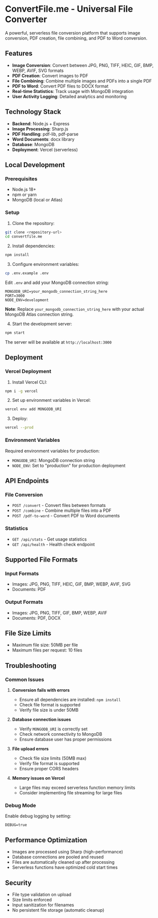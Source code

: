 # ConvertFile.me - Universal File Converter

A powerful, serverless file conversion platform that supports image conversion, PDF creation, file combining, and PDF to Word conversion.

## Features

- **Image Conversion**: Convert between JPG, PNG, TIFF, HEIC, GIF, BMP, WEBP, AVIF, SVG formats
- **PDF Creation**: Convert images to PDF
- **File Combining**: Combine multiple images and PDFs into a single PDF
- **PDF to Word**: Convert PDF files to DOCX format
- **Real-time Statistics**: Track usage with MongoDB integration
- **User Activity Logging**: Detailed analytics and monitoring

## Technology Stack

- **Backend**: Node.js + Express
- **Image Processing**: Sharp.js
- **PDF Handling**: pdf-lib, pdf-parse
- **Word Documents**: docx library
- **Database**: MongoDB
- **Deployment**: Vercel (serverless)

## Local Development

### Prerequisites

- Node.js 18+
- npm or yarn
- MongoDB (local or Atlas)

### Setup

1. Clone the repository:
```bash
git clone <repository-url>
cd convertfile.me
```

2. Install dependencies:
```bash
npm install
```

3. Configure environment variables:
```bash
cp .env.example .env
```

Edit `.env` and add your MongoDB connection string:
```env
MONGODB_URI=your_mongodb_connection_string_here
PORT=3000
NODE_ENV=development
```

**Note**: Replace `your_mongodb_connection_string_here` with your actual MongoDB Atlas connection string.

4. Start the development server:
```bash
npm start
```

The server will be available at `http://localhost:3000`

## Deployment

### Vercel Deployment

1. Install Vercel CLI:
```bash
npm i -g vercel
```

2. Set up environment variables in Vercel:
```bash
vercel env add MONGODB_URI
```

3. Deploy:
```bash
vercel --prod
```

### Environment Variables

Required environment variables for production:

- `MONGODB_URI`: MongoDB connection string
- `NODE_ENV`: Set to "production" for production deployment

## API Endpoints

### File Conversion
- `POST /convert` - Convert files between formats
- `POST /combine` - Combine multiple files into a PDF
- `POST /pdf-to-word` - Convert PDF to Word documents

### Statistics
- `GET /api/stats` - Get usage statistics
- `GET /api/health` - Health check endpoint

## Supported File Formats

### Input Formats
- Images: JPG, PNG, TIFF, HEIC, GIF, BMP, WEBP, AVIF, SVG
- Documents: PDF

### Output Formats
- Images: JPG, PNG, TIFF, GIF, BMP, WEBP, AVIF
- Documents: PDF, DOCX

## File Size Limits

- Maximum file size: 50MB per file
- Maximum files per request: 10 files

## Troubleshooting

### Common Issues

1. **Conversion fails with errors**
   - Ensure all dependencies are installed: `npm install`
   - Check file format is supported
   - Verify file size is under 50MB

2. **Database connection issues**
   - Verify `MONGODB_URI` is correctly set
   - Check network connectivity to MongoDB
   - Ensure database user has proper permissions

3. **File upload errors**
   - Check file size limits (50MB max)
   - Verify file format is supported
   - Ensure proper CORS headers

4. **Memory issues on Vercel**
   - Large files may exceed serverless function memory limits
   - Consider implementing file streaming for large files

### Debug Mode

Enable debug logging by setting:
```env
DEBUG=true
```

## Performance Optimization

- Images are processed using Sharp (high-performance)
- Database connections are pooled and reused
- Files are automatically cleaned up after processing
- Serverless functions have optimized cold start times

## Security

- File type validation on upload
- Size limits enforced
- Input sanitization for filenames
- No persistent file storage (automatic cleanup)
